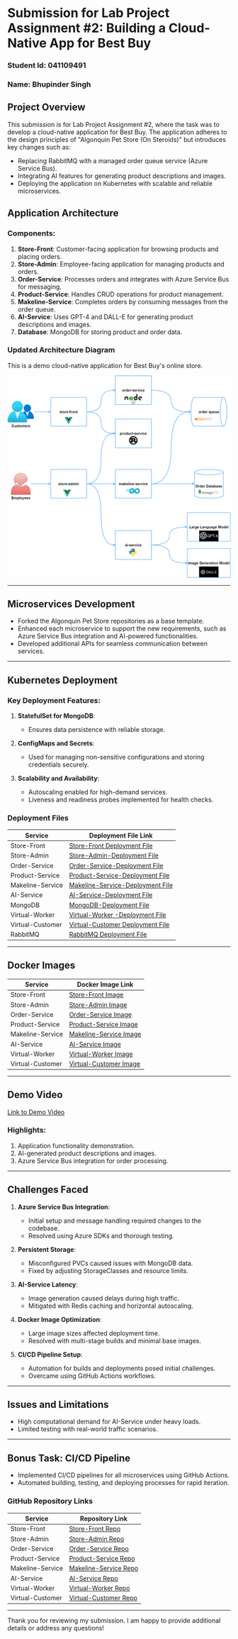 
# Submission for Lab Project Assignment #2: Building a Cloud-Native App for Best Buy

### Student Id: 041109491
### Name: Bhupinder Singh

## Project Overview
This submission is for Lab Project Assignment #2, where the task was to develop a cloud-native application for Best Buy. The application adheres to the design principles of "Algonquin Pet Store (On Steroids)" but introduces key changes such as:

- Replacing RabbitMQ with a managed order queue service (Azure Service Bus).
- Integrating AI features for generating product descriptions and images.
- Deploying the application on Kubernetes with scalable and reliable microservices.

## Application Architecture
### Components:
1. **Store-Front**: Customer-facing application for browsing products and placing orders.
2. **Store-Admin**: Employee-facing application for managing products and orders.
3. **Order-Service**: Processes orders and integrates with Azure Service Bus for messaging.
4. **Product-Service**: Handles CRUD operations for product management.
5. **Makeline-Service**: Completes orders by consuming messages from the order queue.
6. **AI-Service**: Uses GPT-4 and DALL-E for generating product descriptions and images.
7. **Database**: MongoDB for storing product and order data.

### Updated Architecture Diagram

This is a demo cloud-native application for Best Buy's online store.

![Logical Application Architecture Diagram](Image.png)

---

## Microservices Development
- Forked the Algonquin Pet Store repositories as a base template.
- Enhanced each microservice to support the new requirements, such as Azure Service Bus integration and AI-powered functionalities.
- Developed additional APIs for seamless communication between services.

---

## Kubernetes Deployment
### Key Deployment Features:
1. **StatefulSet for MongoDB**:
   - Ensures data persistence with reliable storage.

2. **ConfigMaps and Secrets**:
   - Used for managing non-sensitive configurations and storing credentials securely.

3. **Scalability and Availability**:
   - Autoscaling enabled for high-demand services.
   - Liveness and readiness probes implemented for health checks.

### Deployment Files
| Service          | Deployment File Link                                                                                                                                  |
|------------------|-------------------------------------------------------------------------------------------------------------------------------------------------------|
| Store-Front      | [Store-Front Deployment File](https://github.com/bhupinder2414/Best-Buy-Deployment-Files/blob/main/Deployment%20for%20Store%20Front.yaml)             |
| Store-Admin      | [Store-Admin-Deployment File](https://github.com/bhupinder2414/Best-Buy-Deployment-Files/blob/main/Deployment%20for%20Store%20Admin.yaml)             |
| Order-Service    | [Order-Service-Deployment File](https://github.com/bhupinder2414/Best-Buy-Deployment-Files/blob/main/Deployment%20for%20Order%20Service.yaml)         |
| Product-Service  | [Product-Service-Deployment File](https://github.com/bhupinder2414/Best-Buy-Deployment-Files/blob/main/Deployment%20for%20Product%20Service.yaml)     |
| Makeline-Service | [Makeline-Service-Deployment File](https://github.com/bhupinder2414/Best-Buy-Deployment-Files/blob/main/Deployment%20for%20Makeline%20Service.yaml)   |
| AI-Service       | [AI-Service-Deployment File](https://github.com/bhupinder2414/Best-Buy-Deployment-Files/blob/main/Deployment%20for%20AI%20Service.yaml)               |
| MongoDB          | [MongoDB-Deployment File](https://github.com/bhupinder2414/Best-Buy-Deployment-Files/blob/main/MongoDB-StatefulSet.yaml)                              |
| Virtual-Worker   | [Virtual-Worker -Deployment File](https://github.com/bhupinder2414/Best-Buy-Deployment-Files/blob/main/Deployment%20for%20virtual-worker.yaml)        |
| Virtual-Customer | [Virtual-Customer Deployment File](https://github.com/bhupinder2414/Best-Buy-Deployment-Files/blob/main/Deployment%20for%20virtual-customer.yaml)     |
| RabbitMQ         | [RabbitMQ Deployment File](https://github.com/bhupinder2414/Best-Buy-Deployment-Files/blob/main/RabbitMQ-StatefulSet.yaml)                            |

---

## Docker Images
| Service          | Docker Image Link                                                                                                   |
|------------------|---------------------------------------------------------------------------------------------------------------------|
| Store-Front      | [Store-Front Image](https://hub.docker.com/repository/docker/bhup0006/bhup0006-store-front/general)                 |
| Store-Admin      | [Store-Admin Image](https://hub.docker.com/repository/docker/bhup0006/bhup0006-store-admin/general)                 |
| Order-Service    | [Order-Service Image](https://hub.docker.com/repository/docker/bhup0006/bhup0006-order-service/general)             |
| Product-Service  | [Product-Service Image](https://hub.docker.com/repository/docker/bhup0006/bhup0006-product-service/general)         |
| Makeline-Service | [Makeline-Service Image](https://hub.docker.com/repository/docker/bhup0006/bhup0006-makeline-service/general)       |
| AI-Service       | [AI-Service Image](https://hub.docker.com/repository/docker/bhup0006/bhup0006-ai-service/general)                   |
| Virtual-Worker   | [Virtual-Worker Image](https://hub.docker.com/repository/docker/bhup0006/bhup006-virtual-worker/general)            |
| Virtual-Customer | [Virtual-Customer Image](https://hub.docker.com/repository/docker/bhup0006/bhup0006-virtual-customer/general)       |

---

## Demo Video
[Link to Demo Video](https://algonquinlivecom-my.sharepoint.com/:v:/g/personal/bhup0006_algonquinlive_com/EfAHVmeGG-5Eta9xegsxEIcBmzemKnH7PQyejtrpfqdSSA?nav=eyJyZWZlcnJhbEluZm8iOnsicmVmZXJyYWxBcHAiOiJPbmVEcml2ZUZvckJ1c2luZXNzIiwicmVmZXJyYWxBcHBQbGF0Zm9ybSI6IldlYiIsInJlZmVycmFsTW9kZSI6InZpZXciLCJyZWZlcnJhbFZpZXciOiJNeUZpbGVzTGlua0NvcHkifX0&e=c54qmy)

### Highlights:
1. Application functionality demonstration.
2. AI-generated product descriptions and images.
3. Azure Service Bus integration for order processing.

---

## Challenges Faced
1. **Azure Service Bus Integration**:
   - Initial setup and message handling required changes to the codebase.
   - Resolved using Azure SDKs and thorough testing.

2. **Persistent Storage**:
   - Misconfigured PVCs caused issues with MongoDB data.
   - Fixed by adjusting StorageClasses and resource limits.

3. **AI-Service Latency**:
   - Image generation caused delays during high traffic.
   - Mitigated with Redis caching and horizontal autoscaling.

4. **Docker Image Optimization**:
   - Large image sizes affected deployment time.
   - Resolved with multi-stage builds and minimal base images.

5. **CI/CD Pipeline Setup**:
   - Automation for builds and deployments posed initial challenges.
   - Overcame using GitHub Actions workflows.

---

## Issues and Limitations
- High computational demand for AI-Service under heavy loads.
- Limited testing with real-world traffic scenarios.

---

## Bonus Task: CI/CD Pipeline
- Implemented CI/CD pipelines for all microservices using GitHub Actions.
- Automated building, testing, and deploying processes for rapid iteration.

### GitHub Repository Links
| Service          | Repository Link                                                             |
|------------------|-----------------------------------------------------------------------------|
| Store-Front      | [Store-Front Repo](https://github.com/bhupinder2414/store-front)            |
| Store-Admin      | [Store-Admin Repo](https://github.com/bhupinder2414/store-admin)            |
| Order-Service    | [Order-Service Repo](https://github.com/bhupinder2414/order-service)        |
| Product-Service  | [Product-Service Repo](https://github.com/bhupinder2414/product-service)    |
| Makeline-Service | [Makeline-Service Repo](https://github.com/bhupinder2414/makeline-service)  |
| AI-Service       | [AI-Service Repo](https://github.com/bhupinder2414/ai-service)              |
| Virtual-Worker   | [Virtual-Worker Repo](https://github.com/bhupinder2414/virtual-customer)    |
| Virtual-Customer | [Virtual-Customer Repo](https://github.com/bhupinder2414/virtual-customer)  |

---

Thank you for reviewing my submission. I am happy to provide additional details or address any questions!
